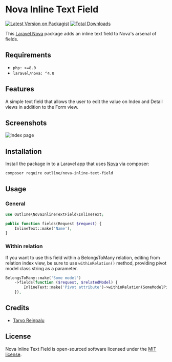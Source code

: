 # Nova Inline Text Field

[![Latest Version on Packagist](https://img.shields.io/packagist/v/outl1ne/nova-inline-text-field.svg?style=flat-square)](https://packagist.org/packages/outl1ne/nova-inline-text-field)
[![Total Downloads](https://img.shields.io/packagist/dt/outl1ne/nova-inline-text-field.svg?style=flat-square)](https://packagist.org/packages/outl1ne/nova-inline-text-field)

This [Laravel Nova](https://nova.laravel.com/) package adds an inline text field to Nova's arsenal of fields.

## Requirements

- `php: >=8.0`
- `laravel/nova: ^4.0`

## Features

A simple text field that allows the user to edit the value on Index and Detail views in addition to the Form view.

## Screenshots

![Index page](./docs/demo.gif)

## Installation

Install the package in to a Laravel app that uses [Nova](https://nova.laravel.com) via composer:

```bash
composer require outl1ne/nova-inline-text-field
```

## Usage

### General

```php
use Outl1ne\NovaInlineTextField\InlineText;

public function fields(Request $request) {
    InlineText::make('Name'),
}
```

### Within relation

If you want to use this field within a BelongsToMany relation, editing from relation index view,
be sure to use ``withinRelation()`` method, providing pivot model class string as a parameter.

```php
BelongsToMany::make('Some model')
    ->fields(function ($request, $relatedModel) {
        InlineText::make('Pivot attribute')->withinRelation(SomeModelPivot::class),
    }),
```

## Credits

- [Tarvo Reinpalu](https://github.com/tarpsvo)

## License

Nova Inline Text Field is open-sourced software licensed under the [MIT license](LICENSE.md).
